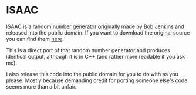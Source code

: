 # ISAAC
ISAAC is a random number generator originally made by Bob Jenkins and released
into the public domain. If you want to download the original source you can
find them [here](http://burtleburtle.net/bob/rand/isaacafa.html).

This is a direct port of that random number generator and produces identical
output, although it is in C++ (and rather more readable if you ask me).

I also release this code into the public domain for you to do with as you
please. Mostly because demanding credit for porting someone else's code seems
more than a bit unfair.
